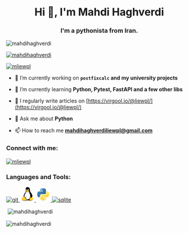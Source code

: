 <h1 align="center">Hi 👋, I'm Mahdi Haghverdi</h1>
<h3 align="center">I'm a pythonista from Iran.</h3>

<p align="left"> <img src="https://komarev.com/ghpvc/?username=mahdihaghverdi&label=Profile%20views&color=0e75b6&style=flat" alt="mahdihaghverdi" /> </p>

<p align="left"> <a href="https://github.com/ryo-ma/github-profile-trophy"><img src="https://github-profile-trophy.vercel.app/?username=mahdihaghverdi" alt="mahdihaghverdi" /></a> </p>

<p align="left"> <a href="https://twitter.com/mliewpl" target="blank"><img src="https://img.shields.io/twitter/follow/mliewpl?logo=twitter&style=for-the-badge" alt="mliewpl" /></a> </p>

- 🔭 I’m currently working on **`postfixcalc` and my university projects**

- 🌱 I’m currently learning **Python, Pytest, FastAPI and a few other libs**

- 📝 I regularly write articles on [https://virgool.io/@liewpl/](https://virgool.io/@liewpl/)

- 💬 Ask me about **Python**

- 📫 How to reach me **mahdihaghverdiliewpl@gmail.com**

<h3 align="left">Connect with me:</h3>
<p align="left">
<a href="https://twitter.com/mliewpl" target="blank"><img align="center" src="https://raw.githubusercontent.com/rahuldkjain/github-profile-readme-generator/master/src/images/icons/Social/twitter.svg" alt="mliewpl" height="30" width="40" /></a>
</p>

<h3 align="left">Languages and Tools:</h3>
<p align="left"> <a href="https://git-scm.com/" target="_blank" rel="noreferrer"> <img src="https://www.vectorlogo.zone/logos/git-scm/git-scm-icon.svg" alt="git" width="40" height="40"/> </a> <a href="https://www.linux.org/" target="_blank" rel="noreferrer"> <img src="https://raw.githubusercontent.com/devicons/devicon/master/icons/linux/linux-original.svg" alt="linux" width="40" height="40"/> </a> <a href="https://www.python.org" target="_blank" rel="noreferrer"> <img src="https://raw.githubusercontent.com/devicons/devicon/master/icons/python/python-original.svg" alt="python" width="40" height="40"/> </a> <a href="https://www.sqlite.org/" target="_blank" rel="noreferrer"> <img src="https://www.vectorlogo.zone/logos/sqlite/sqlite-icon.svg" alt="sqlite" width="40" height="40"/> </a> </p>

<p>&nbsp;<img align="center" src="https://github-readme-stats.vercel.app/api?username=mahdihaghverdi&show_icons=true&locale=en" alt="mahdihaghverdi" /></p>

<p><img align="center" src="https://github-readme-streak-stats.herokuapp.com/?user=mahdihaghverdi&" alt="mahdihaghverdi" /></p>

